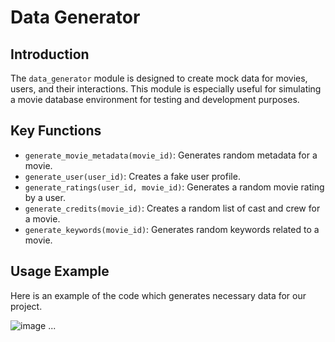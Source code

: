 # Data Generator

## Introduction
The `data_generator` module is designed to create mock data for movies, users, and their interactions. This module is especially useful for simulating a movie database environment for testing and development purposes.

## Key Functions
- `generate_movie_metadata(movie_id)`: Generates random metadata for a movie.
- `generate_user(user_id)`: Creates a fake user profile.
- `generate_ratings(user_id, movie_id)`: Generates a random movie rating by a user.
- `generate_credits(movie_id)`: Creates a random list of cast and crew for a movie.
- `generate_keywords(movie_id)`: Generates random keywords related to a movie.

## Usage Example
Here is an example of the code which generates necessary data for our project.

![image](https://github.com/petopet7/MK_Docs-1/assets/146641668/9bf785fe-60ef-4fcf-8ba0-020d8929b3ac)
...
